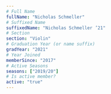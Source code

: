 ```yaml
---
# Full Name
fullName: "Nicholas Schmeller"
# Suffixed Name
suffixedName: "Nicholas Schmeller ’21"
# Section
section: "Violin"
# Graduation Year (or name suffix)
gradYear: "2021"
# Year Joined
memberSince: "2017"
# Active Seasons
seasons: ["2019/20"]
# Is active member?
active: "true"
---
```


